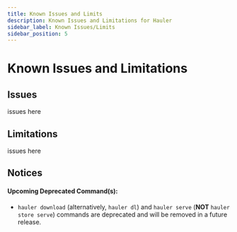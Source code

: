 ```yaml
---
title: Known Issues and Limits
description: Known Issues and Limitations for Hauler
sidebar_label: Known Issues/Limits
sidebar_position: 5
---
```


# Known Issues and Limitations

## Issues

issues here

## Limitations

issues here

## Notices

#### Upcoming Deprecated Command(s):

* `hauler download` (alternatively, `hauler dl`) and `hauler serve` (**NOT** `hauler store serve`) commands are deprecated and will be removed in a future release.
